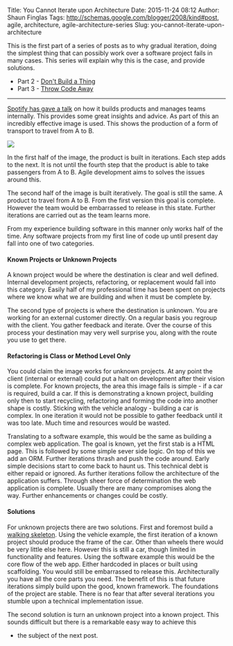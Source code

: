 Title: You Cannot Iterate upon Architecture
Date: 2015-11-24 08:12
Author: Shaun Finglas
Tags: http://schemas.google.com/blogger/2008/kind#post, agile, architecture, agile-architecture-series
Slug: you-cannot-iterate-upon-architecture

This is the first part of a series of posts as to why gradual iteration,
doing the simplest thing that can possibly work over a software project
fails in many cases. This series will explain why this is the case, and
provide solutions.

-   Part 2 - [Don't Build a
    Thing](http://blog.shaunfinglas.co.uk/2015/11/dont-build-thing.html)
-   Part 3 - [Throw Code
    Away](http://blog.shaunfinglas.co.uk/2015/11/throw-code-away.html)

------------------------------------------------------------------------

[Spotify has gave a
talk](http://blog.crisp.se/2013/01/13/henrikkniberg/how-spotify-builds-products)
on how it builds products and manages teams internally. This provides
some great insights and advice. As part of this an incredibly effective
image is used. This shows the production of a form of transport to
travel from A to B.

![](http://3.bp.blogspot.com/-GIv_yj7SN08/VkDhOX_5DoI/AAAAAAAAAIo/12OKoGVoCvY/s1600/images.duckduckgo.com.png)

In the first half of the image, the product is built in iterations. Each
step adds to the next. It is not until the fourth step that the product
is able to take passengers from A to B. Agile development aims to solves
the issues around this.

The second half of the image is built iteratively. The goal is still the
same. A product to travel from A to B. From the first version this goal
is complete. However the team would be embarrassed to release in this
state. Further iterations are carried out as the team learns more.

From my experience building software in this manner only works half of
the time. Any software projects from my first line of code up until
present day fall into one of two categories.

#### Known Projects or Unknown Projects

A known project would be where the destination is clear and well
defined. Internal development projects, refactoring, or replacement
would fall into this category. Easily half of my professional time has
been spent on projects where we know what we are building and when it
must be complete by.

The second type of projects is where the destination is unknown. You are
working for an external customer directly. On a regular basis you
regroup with the client. You gather feedback and iterate. Over the
course of this process your destination may very well surprise you,
along with the route you use to get there.

#### Refactoring is Class or Method Level Only

You could claim the image works for unknown projects. At any point the
client (internal or external) could put a halt on development after
their vision is complete. For known projects, the area this image fails
is simple - if a car is required, build a car. If this is demonstrating
a known project, building only then to start recycling, refactoring and
forming the code into another shape is costly. Sticking with the vehicle
analogy - building a car is complex. In one iteration it would not be
possible to gather feedback until it was too late. Much time and
resources would be wasted.

Translating to a software example, this would be the same as building a
complex web application. The goal is known, yet the first stab is a HTML
page. This is followed by some simple sever side logic. On top of this
we add an ORM. Further iterations thrash and push the code around. Early
simple decisions start to come back to haunt us. This technical debt is
either repaid or ignored. As further iterations follow the architecture
of the application suffers. Through sheer force of determination the web
application is complete. Usually there are many compromises along the
way. Further enhancements or changes could be costly.

#### Solutions

For unknown projects there are two solutions. First and foremost build a
[walking
skeleton](http://blog.shaunfinglas.co.uk/2015/05/walking-skeleton.html).
Using the vehicle example, the first iteration of a known project should
produce the frame of the car. Other than wheels there would be very
little else here. However this is still a car, though limited in
functionality and features. Using the software example this would be the
core flow of the web app. Either hardcoded in places or built using
scaffolding. You would still be embarrassed to release this.
Architecturally you have all the core parts you need. The benefit of
this is that future iterations simply build upon the good, known
framework. The foundations of the project are stable. There is no fear
that after several iterations you stumble upon a technical
implementation issue.

The second solution is turn an unknown project into a known project.
This sounds difficult but there is a remarkable easy way to achieve this
- the subject of the next post.

</p>

